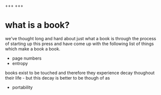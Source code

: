 +++
+++

# what is a book?

we've thought long and hard about just what a book is through the process of starting up this press and have come up with the following list of things which make a book a book. 

- page numbers
- entropy

books exist to be touched and therefore they experience decay thoughout their life - but this decay is better to be though of as

- portability


